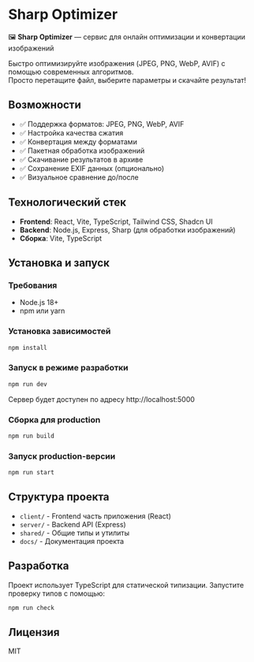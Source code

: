 # Sharp Optimizer

🖼️ **Sharp Optimizer** — сервис для онлайн оптимизации и конвертации изображений

Быстро оптимизируйте изображения (JPEG, PNG, WebP, AVIF) с помощью современных алгоритмов.  
Просто перетащите файл, выберите параметры и скачайте результат!

## Возможности

- ✅ Поддержка форматов: JPEG, PNG, WebP, AVIF
- ✅ Настройка качества сжатия
- ✅ Конвертация между форматами
- ✅ Пакетная обработка изображений
- ✅ Скачивание результатов в архиве
- ✅ Сохранение EXIF данных (опционально)
- ✅ Визуальное сравнение до/после

## Технологический стек

- **Frontend**: React, Vite, TypeScript, Tailwind CSS, Shadcn UI
- **Backend**: Node.js, Express, Sharp (для обработки изображений)
- **Сборка**: Vite, TypeScript

## Установка и запуск

### Требования

- Node.js 18+ 
- npm или yarn

### Установка зависимостей

```bash
npm install
```

### Запуск в режиме разработки

```bash
npm run dev
```

Сервер будет доступен по адресу http://localhost:5000

### Сборка для production

```bash
npm run build
```

### Запуск production-версии

```bash
npm run start
```

## Структура проекта

- `client/` - Frontend часть приложения (React)
- `server/` - Backend API (Express)
- `shared/` - Общие типы и утилиты
- `docs/` - Документация проекта

## Разработка

Проект использует TypeScript для статической типизации. Запустите проверку типов с помощью:

```bash
npm run check
```

## Лицензия

MIT 